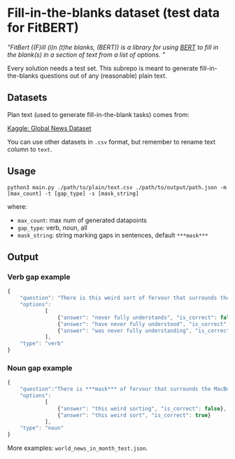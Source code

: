 # Fill-in-the-blanks dataset (test data for FitBERT)

<em> "FitBert ((F)ill (i)n (t)he blanks, (BERT)) is a library for using [BERT](https://arxiv.org/abs/1810.04805) to fill in the blank(s) in a section of text from a list of options. "</em>

Every solution needs a test set. This subrepo is meant to generate fill-in-the-blanks questions out of any (reasonable) plain text.


## Datasets

Plan text (used to generate fill-in-the-blank tasks) comes from:

[Kaggle: Global News Dataset](//drawception.com/player/546330/nodo-bird/)

You can use other datasets in `.csv` format, but remember to rename text column to `text`.

## Usage

`python3 main.py ./path/to/plain/text.csv ./path/to/output/path.json -m [max_count] -t [gap_type] -s [mask_string]`

where:
- `max_count`: max num of generated datapoints
- `gap_type`: verb, noun, all
- `mask_string`: string marking gaps in sentences, default `***mask***`

## Output

### Verb gap example

```javascript
{
	"question": "There is this weird sort of fervour that surrounds the MacBook Air that i ***mask*** .", 
	"options": 
			[
				{"answer": "never fully understands", "is_correct": false}, 
				{"answer": "have never fully understood", "is_correct": true}, 
				{"answer": "was never fully understanding", "is_correct": false}
			],
	"type": "verb"
}
```


### Noun gap example

```javascript
{
	"question":"There is ***mask*** of fervour that surrounds the MacBook Air that i have never fully understood .", 
	"options": 
			[
				{"answer": "this weird sorting", "is_correct": false}, 
				{"answer": "this weird sort", "is_correct": true}
			], 
	"type": "noun"
}
```

More examples: `world_news_in_month_test.json`.
